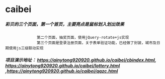 # caibei
##### 彩贝的三个页面，第一个首页，主要亮点是鼠标划入划出效果
                  第二个页面，抽奖页面，使用jQuery-rotate+js实现
                  第三个页面是登录注册页面，关于表单验证功能，已经做了封装，城市及日期使用js三级联动实现
##### 项目演示地址： https://ainytong920920.github.io/caibei/cbindex.html, https://ainytong920920.github.io/caibei/lottery.html ,https://ainytong920920.github.io/caibei/qqzc.html        

